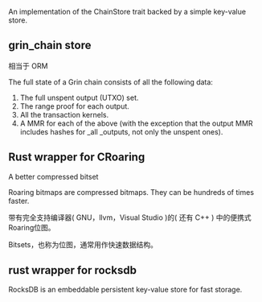 An implementation of the ChainStore trait backed by a simple key-value store.

## grin\_chain store

相当于 ORM

The full state of a Grin chain consists of all the following data:

1. The full unspent output \(UTXO\) set.
2. The range proof for each output.
3. All the transaction kernels.
4. A MMR for each of the above \(with the exception that the output MMR includes hashes for \_all \_outputs, not only the unspent ones\).

## Rust wrapper for CRoaring

A better compressed bitset

Roaring bitmaps are compressed bitmaps. They can be hundreds of times faster.

带有完全支持编译器\( GNU，llvm，Visual Studio \)的\( 还有 C++ \) 中的便携式Roaring位图。

Bitsets，也称为位图，通常用作快速数据结构。

## rust wrapper for rocksdb

RocksDB is an embeddable persistent key-value store for fast storage.

